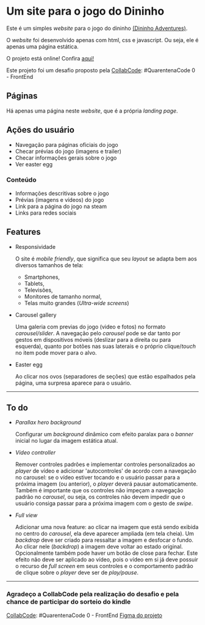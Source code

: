 # Um site para o jogo do Dininho

Este é um simples _website_ para o jogo do dininho [(Dininho Adventures)](https://store.steampowered.com/app/1230760/Dininho_Adventures/ "Dininho Adventures na Steam").

O _website_ foi desenvolvido apenas com html, css e javascript. Ou seja, ele é apenas uma página estática.

O projeto está online! Confira [aqui!](https://lucas-lm.github.io/dininho-game-website/)

Este projeto foi um desafio proposto pela [CollabCode](https://www.youtube.com/collabcode "Youtube da CollabCode"): \#QuarentenaCode 0 - FrontEnd

## Páginas

Há apenas uma página neste _website_, que é a própria _landing page_.

## Ações do usuário

* Navegação para páginas oficiais do jogo
* Checar prévias do jogo (imagens e trailer)
* Checar informações gerais sobre o jogo
* Ver easter egg

### Conteúdo

* Informações descritivas sobre o jogo
* Prévias (imagens e vídeos) do jogo
* Link para a página do jogo na steam
* Links para redes sociais

## Features

* Responsividade

  O site é _mobile friendly_, que significa que seu _layout_ se adapta bem aos diversos tamanhos de tela: 
    * Smartphones, 
    * Tablets, 
    * Televisões, 
    * Monitores de tamanho normal,
    * Telas muito grandes (_Ultra-wide screens_)

* Carousel gallery 

  Uma galeria com previas do jogo (video e fotos) no formato _carousel/slider_.
  A navegação pelo _carousel_ pode se dar tanto por gestos em dispositivos móveis (deslizar para a direita ou para esquerda), quanto por botões nas suas laterais e o próprio clique/_touch_ no item pode mover para o alvo.
  
* Easter egg

  Ao clicar nos ovos (separadores de seções) que estão espalhados pela página, uma surpresa aparece para o usuário.
  
---

## To do

* _Parallax hero background_

  Configurar um _background_ dinâmico com efeito paralax para o _banner_ inicial no lugar da imagem estática atual.
  
* _Video controller_

  Remover controles padrões e implementar controles personalizados ao _player_ de vídeo e adicionar 'autocontroles' de acordo com a navegação no carousel: se o vídeo estiver tocando e o usuário passar para a próxima imagem (ou anterior), o _player_ deverá pausar automaticamente. Também é importante que os controles não impeçam a navegação padrão no _carousel_, ou seja, os controles não devem impedir que o usuário consiga passar para a próxima imagem com o gesto de _swipe_.
  
* _Full view_

  Adicionar uma nova feature: ao clicar na imagem que está sendo exibida no centro do _carousel_, ela deve aparecer ampliada (em tela cheia). Um _backdrop_ deve ser criado para ressaltar a imagem e desfocar o fundo. Ao clicar nele (_backdrop_) a imagem deve voltar ao estado original. Opcionalmente também pode haver um botão de close para fechar. Este efeito não deve ser aplicado ao vídeo, pois o vídeo em si já deve possuir o recurso de _full screen_ em seus controles e o comportamento padrão de clique sobre o _player_ deve ser de _play/pause_.

---

### Agradeço a CollabCode pela realização do desafio e pela chance de participar do sorteio do kindle

[CollabCode](https://www.youtube.com/collabcode "Youtube da CollabCode"): \#QuarentenaCode 0 - FrontEnd
[Figma do projeto](https://www.figma.com/file/ymr102dGHLHCINbR1dqYWr/Dininho-Adventures "Figma do projeto")
